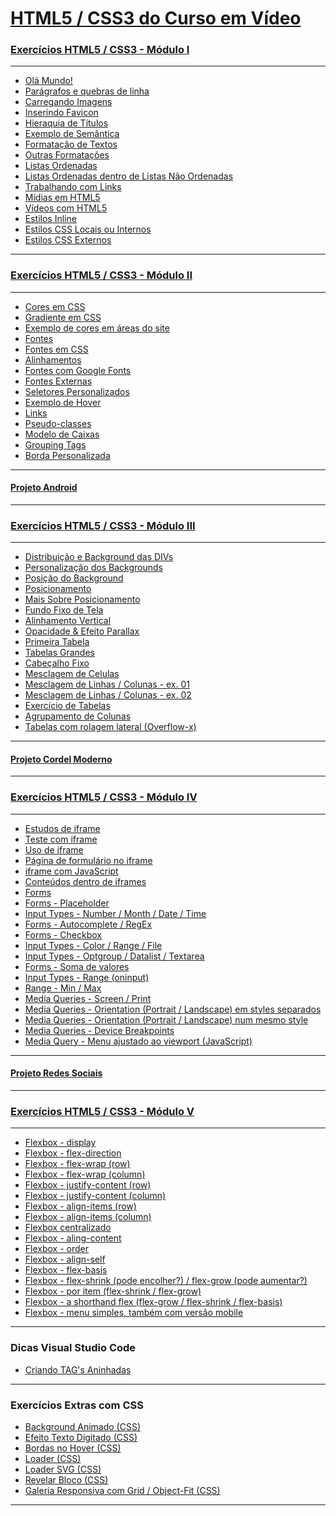 # <a href="https://www.youtube.com/c/CursoemV%C3%ADdeo/search?query=html5%20e%20css3"> HTML5 / CSS3 do Curso em Vídeo</a>

### <a href="https://youtube.com/playlist?list=PLHz_AreHm4dkZ9-atkcmcBaMZdmLHft8n&si=12jcCpJXLhRQeIst"> Exercícios HTML5 / CSS3 - Módulo I</a>
***
<ul>
<li><a href="https://viniciusm0raes.github.io/html-css/exercicios/ex001/index.html"> Olá Mundo!</a></li>
<li><a href="https://viniciusm0raes.github.io/html-css/exercicios/ex002/index.html"> Parágrafos e quebras de linha</a></li>
<li><a href="https://viniciusm0raes.github.io/html-css/exercicios/ex003/index.html"> Carregando Imagens</a></li>
<li><a href="https://viniciusm0raes.github.io/html-css/exercicios/ex004/index.html"> Inserindo Favicon</a></li>
<li><a href="https://viniciusm0raes.github.io/html-css/exercicios/ex006/index.html"> Hieraquia de Títulos</a></li>
<li><a href="https://viniciusm0raes.github.io/html-css/exercicios/ex007/index.html"> Exemplo de Semântica</a></li>
<li><a href="https://viniciusm0raes.github.io/html-css/exercicios/ex008/index.html"> Formatação de Textos</a></li>
<li><a href="https://viniciusm0raes.github.io/html-css/exercicios/ex008b/index.html">Outras Formatações</a></li>
<li><a href="https://viniciusm0raes.github.io/html-css/exercicios/ex009/index.html"> Listas Ordenadas</a></li>
<li><a href="https://viniciusm0raes.github.io/html-css/exercicios/ex009b/index.html">Listas Ordenadas dentro de Listas Não Ordenadas</a></li>
<li><a href="https://viniciusm0raes.github.io/html-css/exercicios/ex010/index.html"> Trabalhando com Links</a></li>
<li><a href="https://viniciusm0raes.github.io/html-css/exercicios/ex011/index.html"> Mídias em HTML5</a></li>
<li><a href="https://viniciusm0raes.github.io/html-css/exercicios/ex012/index.html"> Vídeos com HTML5</a></li>
<li><a href="https://viniciusm0raes.github.io/html-css/exercicios/ex013/index.html"> Estilos Inline</a></li>
<li><a href="https://viniciusm0raes.github.io/html-css/exercicios/ex014/index.html"> Estilos CSS Locais ou Internos</a></li>
<li><a href="https://viniciusm0raes.github.io/html-css/exercicios/ex015/index.html"> Estilos CSS Externos</a></li>
</ul>

***

### <a href="https://youtube.com/playlist?list=PLHz_AreHm4dlUpEXkY1AyVLQGcpSgVF8s&si=9nah4K3J3vuAKDY3"> Exercícios HTML5 / CSS3 - Módulo II</a>

***
<ul>
    <li><a href="https://viniciusm0raes.github.io/html-css/exercicios/ex016/cor01.html"> Cores em CSS</a></li>
    <li><a href="https://viniciusm0raes.github.io/html-css/exercicios/ex016/cor02.html"> Gradiente em CSS</a></li>
    <li><a href="https://viniciusm0raes.github.io/html-css/exercicios/ex016/cor03.html"> Exemplo de cores em áreas do site</a></li>
    <li><a href="https://viniciusm0raes.github.io/html-css/exercicios/ex017/fontes.html"> Fontes</a></li>
    <li><a href="https://viniciusm0raes.github.io/html-css/exercicios/ex017/fonte01.html"> Fontes em CSS</a></li>
    <li><a href="https://viniciusm0raes.github.io/html-css/exercicios/ex017/fonte02.html"> Alinhamentos</a></li>
    <li><a href="https://viniciusm0raes.github.io/html-css/exercicios/ex018/fonte01.html"> Fontes com Google Fonts</a></li>
    <li><a href="https://viniciusm0raes.github.io/html-css/exercicios/ex018/fonte02.html"> Fontes Externas</a></li>
    <li><a href="https://viniciusm0raes.github.io/html-css/exercicios/ex019/seletor01.html"> Seletores Personalizados</a></li>
    <li><a href="https://viniciusm0raes.github.io/html-css/exercicios/ex020/hover.html"> Exemplo de Hover</a></li>
    <li><a href="https://viniciusm0raes.github.io/html-css/exercicios/ex020/links.html"> Links</a></li>
    <li><a href="https://viniciusm0raes.github.io/html-css/exercicios/ex020/pseudo-classe.html"> Pseudo-classes</a></li>
    <li><a href="https://viniciusm0raes.github.io/html-css/exercicios/ex021/caixa01.html"> Modelo de Caixas</a></li>
    <li><a href="https://viniciusm0raes.github.io/html-css/exercicios/ex021/caixa02.html"> Grouping Tags</a></li>
    <li><a href="https://viniciusm0raes.github.io/html-css/exercicios/ex021/caixa03.html"> Borda Personalizada</a></li>
</ul>

***
#### <a href="https://viniciusm0raes.github.io/projeto-android/">Projeto Android</a> 

***

### <a href="https://youtube.com/playlist?list=PLHz_AreHm4dmcAviDwiGgHbeEJToxbOpZ&si=3bZtdMrhx7OnScoG"> Exercícios HTML5 / CSS3 - Módulo III</a>

***
<ul>
    <li><a href="https://viniciusm0raes.github.io/html-css/exercicios/ex022/fundo001.html"> Distribuição e Background das DIVs</a></li>
    <li><a href="https://viniciusm0raes.github.io/html-css/exercicios/ex022/fundo002.html"> Personalização dos Backgrounds</a></li>
    <li><a href="https://viniciusm0raes.github.io/html-css/exercicios/ex022/fundo003.html"> Posição do Background</a></li>
    <li><a href="https://viniciusm0raes.github.io/html-css/exercicios/ex022/fundo004.html"> Posicionamento</a></li>
    <li><a href="https://viniciusm0raes.github.io/html-css/exercicios/ex022/fundo005.html"> Mais Sobre Posicionamento</a></li>
    <li><a href="https://viniciusm0raes.github.io/html-css/exercicios/ex022/fundo006.html"> Fundo Fixo de Tela</a></li>
    <li><a href="https://viniciusm0raes.github.io/html-css/exercicios/ex022/fundo007.html"> Alinhamento Vertical</a></li>
    <li><a href="https://viniciusm0raes.github.io/html-css/exercicios/ex022/parallax.html"> Opacidade & Efeito Parallax</a></li>
    <li><a href="https://viniciusm0raes.github.io/html-css/exercicios/ex023/tabela001.html"> Primeira Tabela</a></li>
    <li><a href="https://viniciusm0raes.github.io/html-css/exercicios/ex023/tabela002.html"> Tabelas Grandes</a></li>
    <li><a href="https://viniciusm0raes.github.io/html-css/exercicios/ex023/tabela003.html"> Cabeçalho Fixo</a></li>
    <li><a href="https://viniciusm0raes.github.io/html-css/exercicios/ex023/tabela004.html"> Mesclagem de Celulas</a></li>
    <li><a href="https://viniciusm0raes.github.io/html-css/desafios/014/desafio-014-p01.html"> Mesclagem de Linhas / Colunas - ex. 01</a></li>
    <li><a href="https://viniciusm0raes.github.io/html-css/desafios/014/desafio-014-p02.html"> Mesclagem de Linhas / Colunas - ex. 02</a></li>
    <li><a href="https://viniciusm0raes.github.io/html-css/exercicios/ex023/tabela005.html"> Exercício de Tabelas</a></li>
    <li><a href="https://viniciusm0raes.github.io/html-css/exercicios/ex023/tabela006.html"> Agrupamento de Colunas</a></li>
    <li><a href="https://viniciusm0raes.github.io/html-css/exercicios/ex023/tabela007.html"> Tabelas com rolagem lateral (Overflow-x)</a></li>
</ul>

***

#### <a href="https://viniciusm0raes.github.io/projeto-cordel/">Projeto Cordel Moderno</a>

***

### <a href="https://youtube.com/playlist?list=PLHz_AreHm4dkcVCk2Bn_fdVQ81Fkrh6WT&si=CD05eAXw472ZMWYM"> Exercícios HTML5 / CSS3 - Módulo IV</a>

***
<ul>
    <li><a href="https://viniciusm0raes.github.io/html-css/exercicios/ex024/iframe001.html"> Estudos de iframe</a></li>
    <li><a href="https://viniciusm0raes.github.io/html-css/exercicios/ex024/iframe002.html"> Teste com iframe</a></li>
    <li><a href="https://viniciusm0raes.github.io/html-css/exercicios/ex024/iframe003.html"> Uso de iframe</a></li>
    <li><a href="https://viniciusm0raes.github.io/html-css/exercicios/ex024/iframe004.html"> Página de formulário no iframe</a></li>
    <li><a href="https://viniciusm0raes.github.io/html-css/exercicios/ex024/iframe005.html"> iframe com JavaScript</a></li>
    <li><a href="https://viniciusm0raes.github.io/html-css/exercicios/ex024/iframe006.html"> Conteúdos dentro de iframes</a></li>
    <li><a href="https://viniciusm0raes.github.io/html-css/exercicios/ex025/form001.html"> Forms</a></li>
    <li><a href="https://viniciusm0raes.github.io/html-css/exercicios/ex025/form002.html"> Forms - Placeholder</a></li>
    <li><a href="https://viniciusm0raes.github.io/html-css/exercicios/ex025/form003.html"> Input Types - Number / Month / Date / Time</a></li>
    <li><a href="https://viniciusm0raes.github.io/html-css/exercicios/ex025/form004.html"> Forms - Autocomplete / RegEx</a></li>
    <li><a href="https://viniciusm0raes.github.io/html-css/exercicios/ex025/form005.html"> Forms - Checkbox</a></li>
    <li><a href="https://viniciusm0raes.github.io/html-css/exercicios/ex025/form006.html"> Input Types - Color / Range / File</a></li>
    <li><a href="https://viniciusm0raes.github.io/html-css/exercicios/ex025/form007.html"> Input Types - Optgroup / Datalist / Textarea</a></li>
    <li><a href="https://viniciusm0raes.github.io/html-css/exercicios/ex025/form008.html"> Forms - Soma de valores</a></li>
    <li><a href="https://viniciusm0raes.github.io/html-css/exercicios/ex025/form009.html"> Input Types - Range (oninput)</a></li>
    <li><a href="https://viniciusm0raes.github.io/html-css/exercicios/ex025/form010.html"> Range - Min / Max</a></li>
    <li><a href="https://viniciusm0raes.github.io/html-css/exercicios/ex026/mq001/index.html"> Media Queries - Screen / Print</a></li>
    <li><a href="https://viniciusm0raes.github.io/html-css/exercicios/ex026/mq002/index.html"> Media Queries - Orientation (Portrait / Landscape) em styles separados</a></li>
    <li><a href="https://viniciusm0raes.github.io/html-css/exercicios/ex026/mq003/index.html"> Media Queries - Orientation (Portrait / Landscape) num mesmo style</a></li>
    <li><a href="https://viniciusm0raes.github.io/html-css/exercicios/ex026/mq004/index.html"> Media Queries - Device Breakpoints</a></li>
    <li><a href="https://viniciusm0raes.github.io/html-css/exercicios/ex026/mq005/index.html"> Media Query - Menu ajustado ao viewport (JavaScript)</a></li>
</ul>

***

#### <a href="https://viniciusm0raes.github.io/projeto-rsocial/">Projeto Redes Sociais</a>

***

### <a href="https://youtube.com/playlist?list=PLHz_AreHm4dn1bAtIJWFrugl5z2Ej_52d&si=s4cAUpj8ykCgH6_0"> Exercícios HTML5 / CSS3 - Módulo V</a>

***
<ul>
    <li><a href="https://viniciusm0raes.github.io/html-css/exercicios/ex027/flex001/index.html"> Flexbox - display</a></li>
    <li><a href="https://viniciusm0raes.github.io/html-css/exercicios/ex027/flex002/index.html"> Flexbox - flex-direction</a></li>
    <li><a href="https://viniciusm0raes.github.io/html-css/exercicios/ex027/flex003/flex003a/index.html"> Flexbox - flex-wrap (row)</a></li>
    <li><a href="https://viniciusm0raes.github.io/html-css/exercicios/ex027/flex003/flex003b/index.html"> Flexbox - flex-wrap (column)</a></li>
    <li><a href="https://viniciusm0raes.github.io/html-css/exercicios/ex027/flex004/flex004a/index.html"> Flexbox - justify-content (row)</a></li>
    <li><a href="https://viniciusm0raes.github.io/html-css/exercicios/ex027/flex004/flex004b/index.html"> Flexbox - justify-content (column)</a></li>
    <li><a href="https://viniciusm0raes.github.io/html-css/exercicios/ex027/flex004/flex004c/index.html"> Flexbox - align-items (row)</a></li>
    <li><a href="https://viniciusm0raes.github.io/html-css/exercicios/ex027/flex004/flex004d/index.html"> Flexbox - align-items (column)</a></li>
    <li><a href="https://viniciusm0raes.github.io/html-css/exercicios/ex027/flex005/index.html"> Flexbox centralizado</a></li>
    <li><a href="https://viniciusm0raes.github.io/html-css/exercicios/ex027/flex006/index.html"> Flexbox - aling-content</a></li>
    <li><a href="https://viniciusm0raes.github.io/html-css/exercicios/ex027/flex007/index.html"> Flexbox - order</a></li>
    <li><a href="https://viniciusm0raes.github.io/html-css/exercicios/ex027/flex008/index.html"> Flexbox - align-self</a></li>
    <li><a href="https://viniciusm0raes.github.io/html-css/exercicios/ex027/flex009/index.html"> Flexbox - flex-basis</a></li>
    <li><a href="https://viniciusm0raes.github.io/html-css/exercicios/ex027/flex010/index.html"> Flexbox - flex-shrink (pode encolher?) / flex-grow (pode aumentar?)</a></li>
    <li><a href="https://viniciusm0raes.github.io/html-css/exercicios/ex027/flex011/index.html"> Flexbox - por item (flex-shrink / flex-grow)</a></li>
    <li><a href="https://viniciusm0raes.github.io/html-css/exercicios/ex027/flex012/index.html"> Flexbox - a shorthand flex (flex-grow / flex-shrink / flex-basis)</a></li>
    <li><a href="https://viniciusm0raes.github.io/html-css/exercicios/ex027/flex013_menu_flex-box/index.html"> Flexbox - menu simples, também com versão mobile</a></li>
</ul>

***
### Dicas Visual Studio Code
<ul>
    <li><a href="https://viniciusm0raes.github.io/html-css/dicas/tags_aninhadas.html"> Criando TAG's Aninhadas</a></li>
</ul>
  
***
### Exercícios Extras com CSS 
  
<ul>
    <li><a href="https://viniciusm0raes.github.io/html-css/exercicios/ex_extras/background-animado.html">Background Animado (CSS)</a></li>
    <li><a href="https://viniciusm0raes.github.io/html-css/exercicios/ex_extras/efeito-texto.html">Efeito Texto Digitado (CSS)</a></li>
    <li><a href="https://viniciusm0raes.github.io/html-css/exercicios/ex_extras/bordas-hover.html">Bordas no Hover (CSS)</a></li>
    <li><a href="https://viniciusm0raes.github.io/html-css/exercicios/ex_extras/loader-css.html">Loader (CSS)</a></li>
    <li><a href="https://viniciusm0raes.github.io/html-css/exercicios/ex_extras/loader-css-svg.html">Loader SVG (CSS)</a></li>
    <li><a href="https://viniciusm0raes.github.io/html-css/exercicios/ex_extras/revelar-bloco.html">Revelar Bloco (CSS)</a></li>
    <li><a href="https://viniciusm0raes.github.io/html-css/exercicios/ex_extras/grid_object-fit/grid_object-fit_responsivo.html">Galeria Responsiva com Grid / Object-Fit (CSS)</a></li>
</ul>  
  
***
